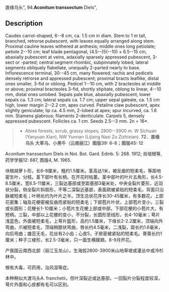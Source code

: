 直缘乌头",
94.**Aconitum transsectum** Diels",

## Description
Caudex carrot-shaped, 6--8 cm, ca. 1.5 cm in diam. Stem to 1 m tall, branched, retrorse pubescent, with leaves equally arranged along stem. Proximal cauline leaves withered at anthesis; middle ones long petiolate; petiole 2--10 cm; leaf blade pentagonal, (4.5--)5(--10) × 6.5--15 cm, abaxially pubescent at veins, adaxially sparsely appressed pubescent, 3-sect or -parted; central segment rhombic, subpinnately lobed; lateral segments obliquely flabellate, unequally 2-parted nearly to base. Inflorescence terminal, 30--45 cm, many flowered; rachis and pedicels densely retrorse and appressed pubescent; proximal bracts leaflike, distal ones smaller, 3-fid or oblong. Pedicel 1--10 cm, with 2 bracteoles at middle or above; proximal bracteoles 3-fid, shortly stipitate, oblong to linear, 4--10 mm, distal ones unlobed. Sepals pale blue, abaxially pubescent; lower sepals ca. 1.3 cm; lateral sepals ca. 1.7 cm; upper sepal galeate, ca. 1.5 cm high, lower margin 2--2.2 cm, apex curved. Petaline claw pubescent, apex slightly geniculate; lip ca. 4.5 mm, 2-lobed at apex; spur incurved, ca. 1.6 mm. Stamens glabrous; filaments 2-denticulate. Carpels 5, densely appressed pubescent. Follicles ca. 1 cm. Seeds 2.5--3 mm. 2n = 16*.

> * Abies forests, scrub, grassy slopes; 2800--3900 m. W Sichuan (Yanyuan Xian), NW Yunnan (Lijiang Naxi Zu Zizhixian).
**72．直缘乌头 大草乌、小黑牛（云南丽江）图版39: 6-8；图版45: 12**

Aconitum transsectum Diels in Not. Bot. Gard. Edinb. 5: 268. 1912; 肖培根等, 药学学报12: 687, 图版4, M. 1965.

块根胡萝卜形，长6-8厘米，粗约1.5厘米。茎高达1米，被反曲的短柔毛，等距地密生叶，分枝。茎下部叶有长柄，在开花时枯萎。茎中部叶的叶片五角形，长4.5-8.5厘米，宽6.5-11厘米，三裂达基部或至距基部3毫米处，中央全裂片菱形，近羽状分裂，侧全裂片斜扇形，不等二深裂近基部，表面疏被紧贴的短柔毛，背面只沿脉被短柔毛；叶柄长约为叶片之半。顶生总状花序长30-45厘米，有多数花，上部花密集；轴及花梗密被反曲而紧贴的短柔毛；下部苞片叶状，上部苞片变小，三裂或长圆形；花梗长1-10厘米；小苞片生花梗上部或中部，下部花梗的小苞片大，有短柄，三裂，中部以上花梗的变小，不分裂，长圆形至线形，长4-10毫米；萼片浅蓝色，外面被短柔毛，上萼片盔形，高约1.5厘米，下缘长2-2.2厘米，顶端向外弯曲，爪被短柔毛，顶端稍膝状弯曲，唇长约4.5毫米，二浅裂，距长约1.6毫米，向后弯曲；雄蕊无毛，花丝有2小齿；心皮5，子房密被紧贴的短柔毛。蓇葖长约1厘米；种子三棱形，长2.5-3毫米，只一面生横膜翅。8-9月开花。

产我国云南西北部（丽江玉龙山）。生海拔2800-3900米山地草坡或灌丛中或冷杉林中。

根有大毒，可药用，治风湿等症。

本种稍似大渡乌头A. franchetii，但叶深裂近或达基部，一回裂片分裂程度较深，萼片外面和心皮都有毛可以区别。
